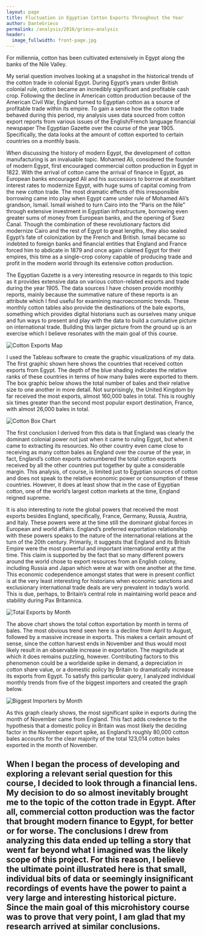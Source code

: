 ```yaml
---
layout: page
title: Fluctuation in Egyptian Cotton Exports Throughout the Year
author: DanteGrieco
permalink: /analysis/2016/grieco-analysis
header:
  image_fullwidth: front-page.jpg
---
```

For millennia, cotton has been cultivated extensively in Egypt along the banks of
the Nile Valley.

My serial question involves looking at a snapshot in the historical trends of the
cotton trade in colonial Egypt. During Egypt’s years under British colonial rule,
cotton became an incredibly significant and profitable cash crop. Following the
decline in American cotton production because of the American Civil War, England
turned to Egyptian cotton as a source of profitable trade within its empire. To
gain a sense how the cotton trade behaved during this period, my analysis uses
data sourced from cotton export reports from various issues of the English/French
language financial newspaper The Egyptian Gazette over the course of the year 1905.
Specifically, the data looks at the amount of cotton exported to certain countries
on a monthly basis.

When discussing the history of modern Egypt, the development of cotton manufacturing
is an invaluable topic. Mohamed Ali, considered the founder of modern Egypt, first
encouraged commercial cotton production in Egypt in 1822. With the arrival of cotton
came the arrival of finance in Egypt, as European banks encouraged Ali and his successors
to borrow at exorbitant interest rates to modernize Egypt, with huge sums of capital
coming from the new cotton trade. The most dramatic effects of this irresponsible
borrowing came into play when Egypt came under rule of Mohamed Ali’s grandson,
Ismail. Ismail wished to turn Cairo into the “Paris on the Nile” through extensive
investment in Egyptian infrastructure, borrowing even greater sums of money from European
banks, and the opening of Suez Canal. Though the combination of these revolutionary
factors did modernize Cairo and the rest of Egypt to great lengths, they also sealed
Egypt’s fate of colonization by the French and British. Ismail became so indebted to
foreign banks and financial entities that England and France forced him to abdicate in
1879 and once again claimed Egypt for their empires, this time as a single-crop colony
capable of producing trade and profit in the modern world through its extensive cotton
production.

The Egyptian Gazette is a very interesting resource in regards to this topic as it
provides extensive data on various cotton-related exports and trade during the year
1905. The data sources I have chosen provide monthly reports, mainly because the summative
nature of these reports is an attribute which I find useful for examining macroeconomic
trends. These monthly cotton tables also provide the destinations of the bale exports,
something which provides digital historians such as ourselves many unique and fun ways
to present and play with the data to build a cumulative picture on international trade.
Building this larger picture from the ground up is an exercise which I believe resonates
with the main goal of this course.

![Cotton Exports Map](https://github.com/dig-eg-gaz/dig-eg-gaz.github.io/blob/master/images/analysis-images/grieco-Cottonmap.png?raw=true)

I used the Tableau software to create the graphic visualizations of my data. The first
graphic shown here shows the countries that received cotton exports from Egypt. The depth
of the blue shading indicates the relative ranks of these countries in terms of how many
bales were exported to them. The box graphic below shows the total number of bales and
their relative size to one another in more detail. Not surprisingly, the United Kingdom
by far received the most exports, almost 160,000 bales in total. This is roughly six
times greater than the second most popular export destination, France, with almost 26,000
bales in total.

![Cotton Box Chart](https://github.com/dig-eg-gaz/dig-eg-gaz.github.io/blob/master/images/analysis-images/grieco-Cottonchart.png?raw=true)

The first conclusion I derived from this data is that England was clearly the dominant
colonial power not just when it came to ruling Egypt, but when it came to extracting its
resources. No other country even came close to receiving as many cotton bales as England
over the course of the year, in fact, England’s cotton exports outnumbered the total
cotton exports received by all the other countries put together by quite a considerable
margin. This analysis, of course, is limited just to Egyptian sources of cotton and does
not speak to the relative economic power or consumption of these countries. However, it
does at least show that in the case of Egyptian cotton, one of the world’s largest cotton
markets at the time, England reigned supreme.

It is also interesting to note the global powers that received the most exports besides
England, specifically, France, Germany, Russia, Austria, and Italy. These powers were at
the time still the dominant global forces in European and world affairs. England’s
preferred exportation relationship with these powers speaks to the nature of the
international relations at the turn of the 20th century. Primarily, it suggests that
England and its British Empire were the most powerful and important international entity
at the time. This claim is supported by the fact that so many different powers around the
world chose to export resources from an English colony, including Russia and Japan which
were at war with one another at the time. This economic codependence amongst states that
were in present conflict is at the very least interesting for historians when economic
sanctions and exclusionary international trade deals are very prevalent in today’s world.
This is due, perhaps, to Britain’s central role in maintaining world peace and stability
during Pax Britannica.

![Total Exports by Month](https://github.com/dig-eg-gaz/dig-eg-gaz.github.io/blob/master/images/analysis-images/grieco-Cottonbar.png?raw=true)

The above chart shows the total cotton exportation by month in terms of bales. The most
obvious trend seen here is a decline from April to August, followed by a massive increase
in exports. This makes a certain amount of sense, since the cotton harvest ends in
November and thus would most likely result in an observable increase in exportation.
The magnitude at which it does remains puzzling, however. Contributing factors to this
phenomenon could be a worldwide spike in demand, a depreciation in cotton share value,
or a domestic policy by Britain to dramatically increase its exports from Egypt. To
satisfy this particular query, I analyzed individual monthly trends from five of the
biggest importers and created the graph below.

![Biggest Importers by Month](https://github.com/dig-eg-gaz/dig-eg-gaz.github.io/blob/master/images/analysis-images/grieco-Cottonmonth.png?raw=true)

As this graph clearly shows, the most significant spike in exports during the month
of November came from England. This fact adds credence to the hypothesis that a domestic
policy in Britain was most likely the deciding factor in the November export spike, as
England’s roughly 80,000 cotton bales accounts for the clear majority of the total
123,014 cotton bales exported in the month of November.

When I began the process of developing and exploring a relevant serial question for
this course, I decided to look through a financial lens. My decision to do so almost
inevitably brought me to the topic of the cotton trade in Egypt. After all, commercial
cotton production was the factor that brought modern finance to Egypt, for better or
for worse. The conclusions I drew from analyzing this data ended up telling a story that
went far beyond what I imagined was the likely scope of this project. For this reason,
I believe the ultimate point illustrated here is that small, individual bits of data or
seemingly insignificant recordings of events have the power to paint a very large and
interesting historical picture. Since the main goal of this microhistory course was to
prove that very point, I am glad that my research arrived at similar conclusions.
---
